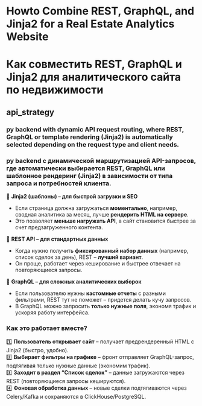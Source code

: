 # **How ​​to Combine REST, GraphQL, and Jinja2 for a Real Estate Analytics Website**
# **Как совместить REST, GraphQL и Jinja2 для аналитического сайта по недвижимости**  
## api_strategy
### py backend with dynamic API request routing, where REST, GraphQL or template rendering (Jinja2) is automatically selected depending on the request type and client needs.

### py backend с динамической маршрутизацией API-запросов, где автоматически выбирается REST, GraphQL или шаблонное рендеринг (Jinja2) в зависимости от типа запроса и потребностей клиента.

🔹 **Jinja2 (шаблоны) – для быстрой загрузки и SEO**  
- Если страница должна загружаться **моментально**, например, сводная аналитика за месяц, лучше **рендерить HTML на сервере**.  
- Это позволяет **меньше нагружать API**, а сайт становится быстрее за счет предзагруженного контента.  

🔹 **REST API – для стандартных данных**  
- Когда нужно получить **фиксированный набор данных** (например, список сделок за день), REST – **лучший вариант**.  
- Он проще, работает через кеширование и быстрее отвечает на повторяющиеся запросы.  

🔹 **GraphQL – для сложных аналитических выборок**  
- Если пользователю нужны **кастомные отчеты** с разными фильтрами, REST тут не поможет – придется делать кучу запросов.  
- В GraphQL можно запросить **только нужные поля**, экономя трафик и ускоряя работу интерфейса.  

### **Как это работает вместе?**  

1️⃣ **Пользователь открывает сайт** – получает предрендеренный HTML с Jinja2 (быстро, удобно).  
2️⃣ **Выбирает фильтры на графике** – фронт отправляет GraphQL-запрос, подтягивая только нужные данные (экономим трафик).  
3️⃣ **Заходит в раздел “Список сделок”** – данные загружаются через REST (повторяющиеся запросы кешируются).  
4️⃣ **Фоновая обработка данных** – новые сделки подтягиваются через Celery/Kafka и сохраняются в ClickHouse/PostgreSQL.  


